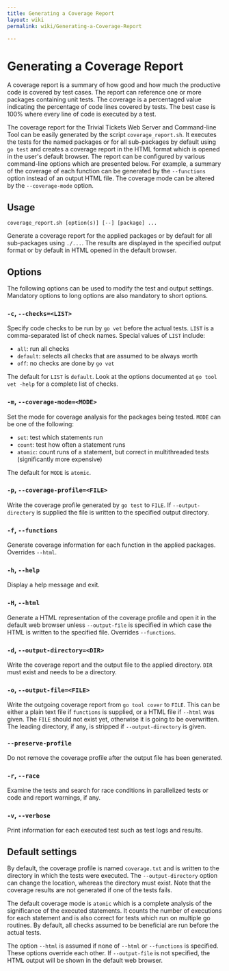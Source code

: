 ```yaml
---
title: Generating a Coverage Report
layout: wiki
permalink: wiki/Generating-a-Coverage-Report

---
```


# Generating a Coverage Report

A coverage report is a summary of how good and how much the productive
code is covered by test cases. The report can reference one or more
packages containing unit tests. The coverage is a percentaged value
indicating the percentage of code lines covered by tests. The best
case is 100% where every line of code is executed by a test.

The coverage report for the Trivial Tickets Web Server and Command-line
Tool can be easily generated by the script `coverage_report.sh`.
It executes the tests for the named packages or for all sub-packages
by default using `go test` and creates a coverage report in the
HTML format which is opened in the user's default browser. The
report can be configured by various command-line options which are
presented below. For example, a summary of the coverage of each
function can be generated by the `--functions` option instead of
an output HTML file. The coverage mode can be altered by the
`--coverage-mode` option.

## Usage

`coverage_report.sh [option(s)] [--] [package] ...`

Generate a coverage report for the applied packages or by default
for all sub-packages using `./...`. The results are displayed in
the specified output format or by default in HTML opened in the
default browser.

## Options

The following options can be used to modify the test and output
settings. Mandatory options to long options are also mandatory to
short options.

### `-c`, `--checks=<LIST>`

Specify code checks to be run by `go vet` before the actual tests.
`LIST` is a comma-separated list of check names. Special values of
`LIST` include:

* `all`: run all checks
* `default`: selects all checks that are assumed to be always worth
* `off`: no checks are done by `go vet`

The default for `LIST` is `default`. Look at the options documented
at `go tool vet -help` for a complete list of checks.

### `-m`, `--coverage-mode=<MODE>`

Set the mode for coverage analysis for the packages being tested.
`MODE` can be one of the following:

* `set`: test which statements run
* `count`: test how often a statement runs
* `atomic`: count runs of a statement, but correct in multithreaded tests
  (significantly more expensive)

The default for `MODE` is `atomic`.

### `-p`, `--coverage-profile=<FILE>`

Write the coverage profile generated by `go test` to `FILE`. If
`--output-directory` is supplied the file is written to the specified
output directory.

### `-f`, `--functions`

Generate coverage information for each function in the applied
packages. Overrides `--html`.

### `-h`, `--help`

Display a help message and exit.

### `-H`, `--html`

Generate a HTML representation of the coverage profile and open it
in the default web browser unless `--output-file` is specified in
which case the HTML is written to the specified file. Overrides
`--functions`.

### `-d`, `--output-directory=<DIR>`

Write the coverage report and the output file to the applied
directory. `DIR` must exist and needs to be a directory.

### `-o`, `--output-file=<FILE>`

Write the outgoing coverage report from `go tool cover` to `FILE`.
This can be either a plain text file if `functions` is supplied,
or a HTML file if `--html` was given. The `FILE` should not exist
yet, otherwise it is going to be overwritten. The leading directory,
if any, is stripped if `--output-directory` is given.

### `--preserve-profile`

Do not remove the coverage profile after the output file has been
generated.

### `-r`, `--race`

Examine the tests and search for race conditions in parallelized
tests or code and report warnings, if any.

### `-v`, `--verbose`

Print information for each executed test such as test logs and
results.

## Default settings

By default, the coverage profile is named `coverage.txt` and is
written to the directory in which the tests were executed. The
`--output-directory` option can change the location, whereas the
directory must exist.  Note that the coverage results are not
generated if one of the tests fails.

The default coverage mode is `atomic` which is a complete analysis
of the significance of the executed statements. It counts the number
of executions for each statement and is also correct for tests which
run on multiple go routines. By default, all checks assumed to be
beneficial are run before the actual tests.

The option `--html` is assumed if none of `--html` or `--functions`
is specified.  These options override each other. If `--output-file`
is not specified, the HTML output will be shown in the default web
browser.
